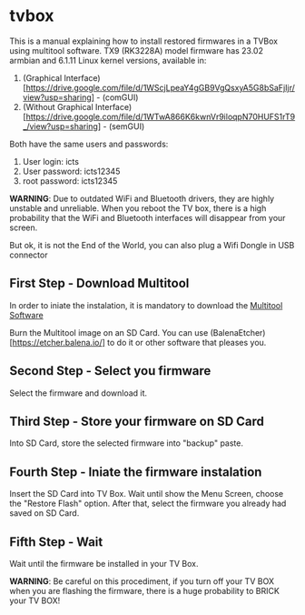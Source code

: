 # tvbox
This is a manual explaining how to install restored firmwares in a TVBox using multitool software.
TX9 (RK3228A) model firmware has 23.02 armbian and 6.1.11 Linux kernel versions, available in:
1. (Graphical Interface)[https://drive.google.com/file/d/1WScjLpeaY4gGB9VgQsxyA5G8bSaFjIjr/view?usp=sharing] - (comGUI)
2. (Without Graphical Interface)[https://drive.google.com/file/d/1WTwA866K6kwnVr9iloqpN70HUFS1rT9_/view?usp=sharing] - (semGUI)

Both have the same users and passwords:
1. User login: icts
2. User password: icts12345
3. root password: icts12345

**WARNING**: Due to outdated WiFi and Bluetooth drivers, they are highly unstable and unreliable. When you reboot the TV box, there is a high probability that the WiFi and Bluetooth interfaces will disappear from your screen. 

But ok, it is not the End of the World, you can also plug a Wifi Dongle in USB connector

## First Step - Download Multitool
In order to iniate the instalation, it is mandatory to download the [Multitool Software](https://users.armbian.com/jock/rk322x/multitool/multitool.img.xz) 

Burn the Multitool image on an SD Card. You can use (BalenaEtcher)[https://etcher.balena.io/] to do it or other software that pleases you.

## Second Step - Select you firmware

Select the firmware and download it.

## Third Step - Store your firmware on SD Card

Into SD Card, store the selected firmware into "backup" paste.

## Fourth Step - Iniate the firmware instalation 

Insert the SD Card into TV Box. Wait until show the Menu Screen, choose the "Restore Flash" option. After that, select the firmware you already had saved on SD Card.

## Fifth Step - Wait

Wait until the firmware be installed in your TV Box.

**WARNING**: Be careful on this procediment, if you turn off your TV BOX when you are flashing the firmware, there is a huge probability to BRICK your TV BOX!


